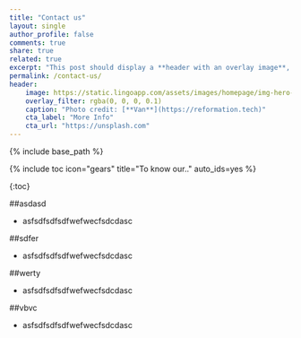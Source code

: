 ```yaml
---
title: "Contact us"
layout: single
author_profile: false
comments: true
share: true
related: true
excerpt: "This post should display a **header with an overlay image**, if the theme supports it."
permalink: /contact-us/
header:
    image: https://static.lingoapp.com/assets/images/homepage/img-hero-lingo-visual-asset-manager%402x%40v5.png
    overlay_filter: rgba(0, 0, 0, 0.1)
    caption: "Photo credit: [**Van**](https://reformation.tech)"
    cta_label: "More Info"
    cta_url: "https://unsplash.com"
---
```


{% include base_path %}


{% include toc icon="gears" title="To know our.." auto_ids=yes %}

{:toc}

##asdasd
	
* asfsdfsdfsdfwefwecfsdcdasc


##sdfer
	
* asfsdfsdfsdfwefwecfsdcdasc


##werty
	
* asfsdfsdfsdfwefwecfsdcdasc



##vbvc
	
* asfsdfsdfsdfwefwecfsdcdasc

